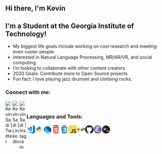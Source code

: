 ## Hi there, I'm Kevin

## I'm a Student at the Georgia Institute of Technology!

-  My biggest life goals include working on cool research and meeting even cooler people.
-  Interested in Natural Language Processing, MR/AR/VR, and social computing.
-  I’m looking to collaborate with other content creators
-  2020 Goals: Contribute more to Open Source projects
-  Fun fact: I love playing jazz drumset and climbing rocks.

### Connect with me:

[<img align="left" alt="Kevin Sadi | Twitter" width="22px" src="https://cdn.jsdelivr.net/npm/simple-icons@v3/icons/twitter.svg" />](https://twitter.com/KekinSadi)
[<img align="left" alt="Kevin Sadi | LinkedIn" width="22px" src="https://cdn.jsdelivr.net/npm/simple-icons@v3/icons/linkedin.svg" />](https://www.linkedin.com/in/kevinsadi/)
[<img align="left" alt="Kevin Sadi | Instagram" width="22px" src="https://cdn.jsdelivr.net/npm/simple-icons@v3/icons/instagram.svg" />](https://www.instagram.com/kekin.sadi/)

<br />

### Languages and Tools:

<img align="left" alt="Visual Studio Code" width="26px" src="https://raw.githubusercontent.com/github/explore/80688e429a7d4ef2fca1e82350fe8e3517d3494d/topics/visual-studio-code/visual-studio-code.png" />
<img align="left" alt="Python" width="26px" src="https://raw.githubusercontent.com/github/explore/80688e429a7d4ef2fca1e82350fe8e3517d3494d/topics/python/python.png" />
<img align="left" alt="Dart" width="26px" src="https://raw.githubusercontent.com/github/explore/80688e429a7d4ef2fca1e82350fe8e3517d3494d/topics/dart/dart.png" />
<img align="left" alt="HTML5" width="26px" src="https://raw.githubusercontent.com/github/explore/80688e429a7d4ef2fca1e82350fe8e3517d3494d/topics/html/html.png" />
<img align="left" alt="CSS3" width="26px" src="https://raw.githubusercontent.com/github/explore/80688e429a7d4ef2fca1e82350fe8e3517d3494d/topics/css/css.png" />
<img align="left" alt="JavaScript" width="26px" src="https://raw.githubusercontent.com/github/explore/80688e429a7d4ef2fca1e82350fe8e3517d3494d/topics/javascript/javascript.png" />
<img align="left" alt="Git" width="26px" src="https://raw.githubusercontent.com/github/explore/80688e429a7d4ef2fca1e82350fe8e3517d3494d/topics/git/git.png" />
<img align="left" alt="GitHub" width="26px" src="https://raw.githubusercontent.com/github/explore/78df643247d429f6cc873026c0622819ad797942/topics/github/github.png" />
<img align="left" alt="Emacs" width="26px" src="https://raw.githubusercontent.com/github/explore/80688e429a7d4ef2fca1e82350fe8e3517d3494d/topics/emacs/emacs.png" />
<img align="left" alt="Terminal" width="26px" src="https://raw.githubusercontent.com/github/explore/80688e429a7d4ef2fca1e82350fe8e3517d3494d/topics/terminal/terminal.png" />

<br />
<br />
